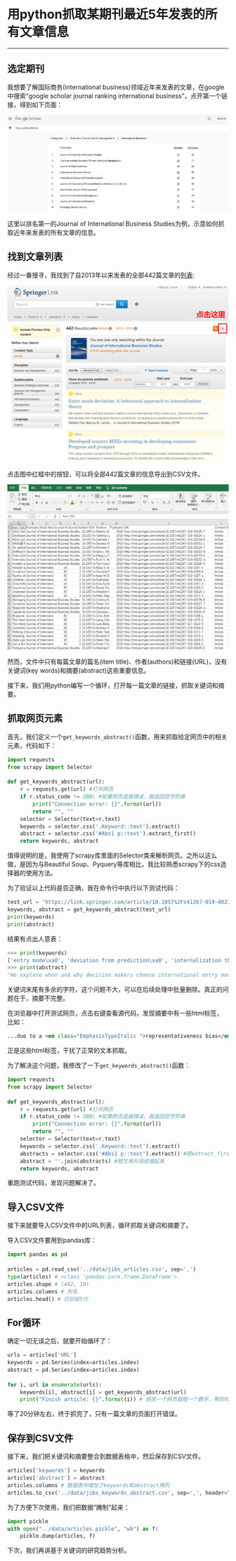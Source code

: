 # 用python抓取某期刊最近5年发表的所有文章信息
-------

## 选定期刊

我想要了解国际商务(international business)领域近年来发表的文章，在google中搜索“google scholar journal ranking international business”，点开第一个链接，得到如下页面：

![国际商务期刊排名](./img/google_intl_business_journal_ranking.png)

这里以排名第一的Journal of International Business Studies为例，示意如何抓取近年来发表的所有文章的信息。

## 找到文章列表

经过一番搜寻，我找到了自2013年以来发表的全部442篇文章的[列表](https://link.springer.com/search?facet-content-type=Article&facet-journal-id=41267&sortOrder=newestFirst&date-facet-mode=between&facet-start-year=2013&previous-start-year=1970&facet-end-year=2019&previous-end-year=2019):

![文章列表](./img/jibs_articles_list.png)

点击图中红框中的按钮，可以将全部442篇文章的信息导出到CSV文件。

![CSV文件](./img/csv_file.PNG)

然而，文件中只有每篇文章的篇名(item title)、作者(authors)和链接(URL)，没有关键词(key words)和摘要(abstract)这些重要信息。

接下来，我们用python编写一个循环，打开每一篇文章的链接，抓取关键词和摘要。

## 抓取网页元素

首先，我们定义一个`get_keywords_abstract()`函数，用来抓取给定网页中的相关元素，代码如下：

```python
import requests
from scrapy import Selector

def get_keywords_abstract(url):
    r = requests.get(url) #打开网页
    if r.status_code != 200: #如果网页连接错误，就返回空字符串
        print("Connection error: {}".format(url))
        return "", ""
    selector = Selector(text=r.text) 
    keywords = selector.css('.Keyword::text').extract()
    abstract = selector.css('#Abs1 p::text').extract_first()
    return keywords, abstract

```
值得说明的是，我使用了scrapy库里面的Selector类来解析网页。之所以这么做，是因为与Beautiful Soup、Pyquery等库相比，我比较熟悉scrapy下的css选择器的使用方法。

为了验证以上代码是否正确，我在命令行中执行以下测试代码：
```python
test_url = 'https://link.springer.com/article/10.1057%2Fs41267-019-00235-7'
keywords, abstract = get_keywords_abstract(test_url)
print(keywords)
print(abstract)
```
结果有点出人意表：
```python
>>> print(keywords)
['entry mode\xa0', 'deviation from prediction\xa0', 'internalization theory\xa0', 'bounded rationality\xa0', 'cognitive bias\xa0']
>>> print(abstract)
'We explore when and why decision makers choose international entry modes (e.g., hierarchies or markets) that deviate from internalization theory’s predictions. By applying a cognitive perspective on entry mode decision making, we propose that the performance of prior international activities influences decision makers’ behavior in different ways than assumed in internalization theory. More specifically, due to a'
```
关键词末尾有多余的字符，这个问题不大，可以在后续处理中批量删除。真正的问题在于，摘要不完整。

在浏览器中打开测试网页，点击右键查看源代码，发现摘要中有一些html标签，比如：

```html
...due to a <em class="EmphasisTypeItalic ">representativeness bias</em> , underperforming ... 
```

正是这些html标签，干扰了正常的文本抓取。

为了解决这个问题，我修改了一下`get_keywords_abstract()`函数：

```python
import requests
from scrapy import Selector

def get_keywords_abstract(url):
    r = requests.get(url) #打开网页
    if r.status_code != 200: #如果网页连接错误，就返回空字符串
        print("Connection error: {}".format(url))
        return "", ""
    selector = Selector(text=r.text) 
    keywords = selector.css('.Keyword::text').extract()
    abstracts = selector.css('#Abs1 p::text').extract() #把extract_first()改成extract()，抓取所有的文本片段
    abstract = ''.join(abstracts) #把文本片段连接起来
    return keywords, abstract
```
重跑测试代码，发现问题解决了。

## 导入CSV文件

接下来就要导入CSV文件中的URL列表，循环抓取关键词和摘要了。

导入CSV文件要用到pandas库：
```python
import pandas as pd

articles = pd.read_csv('../data/jibs_articles.csv', sep=',')
type(articles) # <class 'pandas.core.frame.DataFrame'>
articles.shape # (442, 10)
articles.columns # 列名
articles.head() # 打印前5行
```

## For循环

确定一切无误之后，就要开始循环了：
```python
urls = articles['URL']
keywords = pd.Series(index=articles.index)
abstract = pd.Series(index=articles.index)

for i, url in enumerate(urls):
    keywords[i], abstract[i] = get_keywords_abstract(url)
    print("Finish article: {}".format(i)) # 抓完一个网页就报一个数字，等的时候心里好过一些
```
等了20分钟左右，终于抓完了，只有一篇文章的页面打开错误。

## 保存到CSV文件

接下来，我们把关键词和摘要整合到数据表格中，然后保存到CSV文件。

```python
articles['keywords'] = keywords
articles['abstract'] = abstract
articles.columns # 数据表中增加了keywords和abstract两列
articles.to_csv('../data/jibs_keywords_abstract.csv', sep=',', header=True)
```

为了方便下次使用，我们把数据“腌制”起来：
```python
import pickle
with open("../data/articles.pickle", "wb") as f:
    pickle.dump(articles, f)
```

下次，我们再讲基于关键词的研究趋势分析。